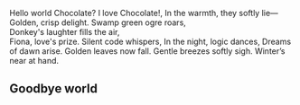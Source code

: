 Hello world
Chocolate? I love Chocolate!,
In the warmth, they softly lie—
Golden, crisp delight.
Swamp green ogre roars,  
Donkey's laughter fills the air,  
Fiona, love's prize.
Silent code whispers,
In the night, logic dances,
Dreams of dawn arise.
Golden leaves now fall.
Gentle breezes softly sigh.
Winter’s near at hand.
## Goodbye world